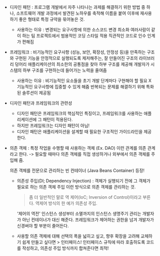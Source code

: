 * 디자인 패턴 : 프로그램 개발에서 자주 나타나는 과제를 해결하기 위한 방법 중 하나,
  소프트웨어 개발 과정에서 발견된 노하우를 축적해 이름을 붙여
  이후에 재사용하기 좋은 형태로 특정 규약을 묶어놓은 것.

  - 사용하는 이유 : 변경되는 요구사항에 의한 소스코드 변경 최소화
  	여러사람이 같이 하는 팀 프로젝트에서 범용적인 코딩 스타일 적용
  	직관적인 코드로 인수 인계가 편해짐

* 프레임워크 : 비기능적인 요구사항 (성능, 보안, 확장성, 안정성 등)을 만족하는 구조와 구현된 기능을 안정적으로 실행되도록 제저해주는, 잘 만들어진 구조의 라이브러리 덩어리
  애플리케이션의 최소한의 공통점을 찾아 하부 구조를 제공해
  개발자가 시스템의 하부 구조를 구현하는데 들어가는 노력을 줄여줌

  - 사용하는 이유 : 비기능적인 요소들을 초기 개발 단계마다 구현해야 할 필요 X
  	기능적인 요구사항에 집중할 수 있게 해줌
  	반복되는 문제를 해결하기 위해 특화된 솔루션이 제공됨

* 디자인 패턴과 프레임워크의 관련성
  - 디자인 패턴은 프레임워크의 핵심적인 특징이고, 프레임워크를 사용하는 애플리케이션에 그 패턴이 적용된다.
  - 하지만 프레임워크는 디자인 패턴이 아님!
  - 디자인 패턴은 애플리케이션을 설계할 때 필요한 구조적인 가이드라인을 제공한다.

* 의존 객체 : 특정 작업을 수행할 때 사용하는 객체 (Ex. DAO)
  이런 관계를 의존 관계라고 한다.
  -> 필요할 때마다 의존 객체를 직접 생성하거나 외부에서 의존 객체를 주입해 줌.

  의존 객체를 전문으로 관리하는 빈 컨테이너 (Java Beans Container) 등장!
  - 의존성 주입(DI; Dependency Injection) : 객체가 실행되기 전에 그 객체가 필요로 하는 의존 객체 주입
    이런 방식으로 의존 객체를 관리하는 것.
    > 좀 더 일반적인 말로 역 제어(IoC; Inversion of Control)이라고 부른다.
    > 역제어 방식의 한 예가 의존성 주입.

    '제어의 역전' 인스턴스 생성부터 소멸까지의 인스턴스 생명주기 관리는 개발자가 아닌 컨테이너가 대신 해준다.
    프레임워크가 제어하는 권한을 넘겨 개발자가 신경써야 할 부분이 줄어든다.

  + 사용할 의존 객체에 대해 선택의 폭을 넓히고 싶고, 향후 확장을 고려해 교체하기 쉽게 만들고 싶다면 > 인터페이스!
    인터페이스 규칙에 따라 호출하도록 코드를 작성하고, 의존성 주입 방식까지 합쳐준다면 최적!
